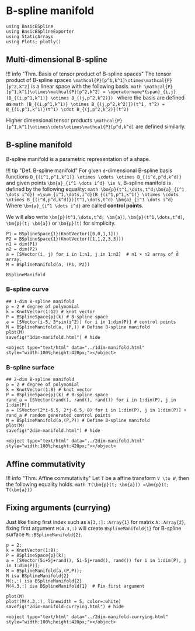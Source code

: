 # B-spline manifold

```@setup math
using BasicBSpline
using BasicBSplineExporter
using StaticArrays
using Plots; plotly()
```

## Multi-dimensional B-spline

!!! info "Thm.  Basis of tensor product of B-spline spaces"
    The tensor product of B-spline spaces ``\mathcal{P}[p^1,k^1]\otimes\mathcal{P}[p^2,k^2]`` is a linear space with the following basis.
    ```math
    \mathcal{P}[p^1,k^1]\otimes\mathcal{P}[p^2,k^2]
    = \operatorname*{span}_{i,j} (B_{(i,p^1,k^1)} \otimes B_{(j,p^2,k^2)})
    ```
    where the basis are defined as
    ```math
    (B_{(i,p^1,k^1)} \otimes B_{(j,p^2,k^2)})(t^1, t^2)
    = B_{(i,p^1,k^1)}(t^1) \cdot B_{(j,p^2,k^2)}(t^2)
    ```

Higher dimensional tensor products ``\mathcal{P}[p^1,k^1]\otimes\cdots\otimes\mathcal{P}[p^d,k^d]`` are defined similarly.

## B-spline manifold
B-spline manifold is a parametric representation of a shape.

!!! tip "Def.  B-spline manifold"
    For given ``d``-dimensional B-spline basis functions ``B_{(i^1,p^1,k^1)} \otimes \cdots \otimes B_{(i^d,p^d,k^d)}`` and given points ``\bm{a}_{i^1 \dots i^d} \in V``, B-spline manifold is defined by the following equality:
    ```math
    \bm{p}(t^1,\dots,t^d;\bm{a}_{i^1 \dots i^d})
    =\sum_{i^1,\dots,i^d}(B_{(i^1,p^1,k^1)} \otimes \cdots \otimes B_{(i^d,p^d,k^d)})(t^1,\dots,t^d) \bm{a}_{i^1 \dots i^d}
    ```
    Where ``\bm{a}_{i^1 \dots i^d}`` are called **control points**.

We will also write ``\bm{p}(t^1,\dots,t^d; \bm{a})``, ``\bm{p}(t^1,\dots,t^d)``, ``\bm{p}(t; \bm{a})`` or ``\bm{p}(t)`` for simplicity.

```@repl math
P1 = BSplineSpace{1}(KnotVector([0,0,1,1]))
P2 = BSplineSpace{1}(KnotVector([1,1,2,3,3]))
n1 = dim(P1)
n2 = dim(P2)
a = [SVector(i, j) for i in 1:n1, j in 1:n2]  # n1 × n2 array of d̂ array.
M = BSplineManifold(a, (P1, P2))
```

```@docs
BSplineManifold
```

### B-spline curve
```@example math
## 1-dim B-spline manifold
p = 2 # degree of polynomial
k = KnotVector(1:12) # knot vector
P = BSplineSpace{p}(k) # B-spline space
a = [SVector(i-5, 3*sin(i^2)) for i in 1:dim(P)] # control points
M = BSplineManifold(a, (P,)) # Define B-spline manifold
plot(M)
savefig("1dim-manifold.html") # hide
```

```@raw html
<object type="text/html" data="../1dim-manifold.html" style="width:100%;height:420px;"></object>
```

### B-spline surface
```@example math
## 2-dim B-spline manifold
p = 2 # degree of polynomial
k = KnotVector(1:8) # knot vector
P = BSplineSpace{p}(k) # B-spline space
rand_a = [SVector(rand(), rand(), rand()) for i in 1:dim(P), j in 1:dim(P)]
a = [SVector(2*i-6.5, 2*j-6.5, 0) for i in 1:dim(P), j in 1:dim(P)] + rand_a # random generated control points
M = BSplineManifold(a,(P,P)) # Define B-spline manifold
plot(M)
savefig("2dim-manifold.html") # hide
```

```@raw html
<object type="text/html" data="../2dim-manifold.html" style="width:100%;height:420px;"></object>
```

## Affine commutativity
!!! info "Thm.  Affine commutativity"
    Let ``T`` be a affine transform ``V \to W``, then the following equality holds.
    ```math
    T(\bm{p}(t; \bm{a}))
    =\bm{p}(t; T(\bm{a}))
    ```

## Fixing arguments (currying)
Just like fixing first index such as `A[3,:]::Array{1}` for matrix `A::Array{2}`, fixing first argument `M(4.3,:)` will create `BSplineManifold{1}` for B-spline surface `M::BSplineManifold{2}`.

```@repl math
p = 2;
k = KnotVector(1:8);
P = BSplineSpace{p}(k);
a = [SVector(5i+5j+rand(), 5i-5j+rand(), rand()) for i in 1:dim(P), j in 1:dim(P)];
M = BSplineManifold(a,(P,P));
M isa BSplineManifold{2}
M(:,:) isa BSplineManifold{2}
M(4.3,:) isa BSplineManifold{1}  # Fix first argument
```

```@example math
plot(M)
plot!(M(4.3,:), linewidth = 5, color=:white)
savefig("2dim-manifold-currying.html") # hide
```

```@raw html
<object type="text/html" data="../2dim-manifold-currying.html" style="width:100%;height:420px;"></object>
```
